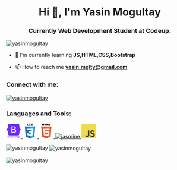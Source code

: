 <h1 align="center">Hi 👋, I'm Yasin Mogultay</h1>
<h3 align="center">Currently Web Development Student at Codeup.</h3>

<p align="left"> <img src="https://komarev.com/ghpvc/?username=yasinmogultay&label=Profile%20views&color=0e75b6&style=flat" alt="yasinmogultay" /> </p>



- 🌱 I’m currently learning **JS,HTML,CSS,Bootstrap**

- 📫 How to reach me **yasin.mglty@gmail.com**

<h3 align="left">Connect with me:</h3>
<p align="left">
<a href="https://linkedin.com/in/yasinmogultay" target="blank"><img align="center" src="https://cdn.jsdelivr.net/npm/simple-icons@3.0.1/icons/linkedin.svg" alt="yasinmogultay" height="30" width="40" /></a>
</p>

<h3 align="left">Languages and Tools:</h3>
<p align="left"> <a href="https://getbootstrap.com" target="_blank"> <img src="https://raw.githubusercontent.com/devicons/devicon/master/icons/bootstrap/bootstrap-plain-wordmark.svg" alt="bootstrap" width="40" height="40"/> </a> <a href="https://www.w3schools.com/css/" target="_blank"> <img src="https://raw.githubusercontent.com/devicons/devicon/master/icons/css3/css3-original-wordmark.svg" alt="css3" width="40" height="40"/> </a> <a href="https://www.w3.org/html/" target="_blank"> <img src="https://raw.githubusercontent.com/devicons/devicon/master/icons/html5/html5-original-wordmark.svg" alt="html5" width="40" height="40"/> </a> <a href="https://jasmine.github.io/" target="_blank"> <img src="https://www.vectorlogo.zone/logos/jasmine/jasmine-icon.svg" alt="jasmine" width="40" height="40"/> </a> <a href="https://developer.mozilla.org/en-US/docs/Web/JavaScript" target="_blank"> <img src="https://raw.githubusercontent.com/devicons/devicon/master/icons/javascript/javascript-original.svg" alt="javascript" width="40" height="40"/> </a> </p>

<p><img align="left" src="https://github-readme-stats.vercel.app/api/top-langs?username=yasinmogultay&show_icons=true&locale=en&layout=compact" alt="yasinmogultay" /></p>

<p>&nbsp;<img align="center" src="https://github-readme-stats.vercel.app/api?username=yasinmogultay&show_icons=true&locale=en" alt="yasinmogultay" /></p>

<p><img align="center" src="https://github-readme-streak-stats.herokuapp.com/?user=yasinmogultay&" alt="yasinmogultay" /></p>
